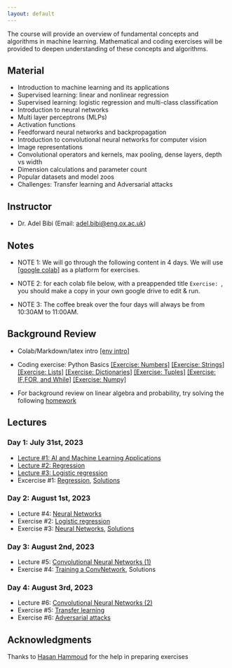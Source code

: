 ```yaml
---
layout: default
---
```


The course will provide an overview of fundamental concepts and algorithms in machine learning. Mathematical and coding exercises will be provided to deepen understanding of these concepts and algorithms.

## Material

* Introduction to machine learning and its applications
* Supervised learning: linear and nonlinear regression
* Supervised learning: logistic regression and multi-class classification 
* Introduction to neural networks
* Multi layer perceptrons (MLPs)
* Activation functions
* Feedforward neural networks and backpropagation
* Introduction to convolutional neural networks for computer vision
* Image representations
* Convolutional operators and kernels, max pooling, dense layers, depth vs width
* Dimension calculations and parameter count
* Popular datasets and model zoos
* Challenges: Transfer learning and Adversarial attacks

## Instructor
* Dr. Adel Bibi (Email: adel.bibi@eng.ox.ac.uk)


##  Notes

* NOTE 1: We will go through the following content in 4 days. We will use [[google colab]](https://colab.research.google.com/) as a platform for exercises.

* NOTE 2: for each colab file below, with a preappended title ``Exercise: ``, you should make a copy in your own google drive to edit & run.

* NOTE 3: The coffee break over the four days will always be from 10:30AM to 11:00AM.


## Background Review

* Colab/Markdown/latex intro [[env intro]](https://colab.research.google.com/drive/1DHVIdXVouXhQmnusmR-JLGBqT2_TsxCF?usp=sharing)

* Coding exercise: Python Basics [[Exercise: Numbers]](https://drive.google.com/file/d/1jwKcCfSYo0cB5miyBigqJ7B707VG6Sup/view?usp=sharing) [[Exercise: Strings]](https://drive.google.com/file/d/10r5pCMSn-Lr_uet89PWRJ2vVaw6T8DYY/view?usp=sharing) [[Exercise: Lists]](https://drive.google.com/file/d/1xdjetPYlMnRRBYRLD3wbU0l7jte7mkRW/view?usp=sharing) [[Exercise: Dictionaries]](https://drive.google.com/file/d/1cWENNmiT6uIncOZ-B3NegMGkT1ocpkeM/view?usp=sharing) [[Exercise: Tuples]](https://drive.google.com/file/d/1wlZkdZ41UOrIrPOyO97V0QIGDSoSPIGz/view?usp=sharing) [[Exercise: IF,FOR, and While]](https://drive.google.com/file/d/1_A8Fi7qVS1wYSOHKnBdIwuhAZMqSkyKf/view?usp=sharing) [[Exercise: Numpy]](https://drive.google.com/file/d/1dyWqkvfsNz6y7pGeoC4hdkshnaJ7U80p/view?usp=sharing)

* For background review on linear algebra and probability, try solving the following [homework](https://drive.google.com/file/d/1hbyBNTDXqEk_6YGf47K0zgwJ2z9ilPZl/view?usp=sharing)


## Lectures
### Day 1: July 31st, 2023
* [Lecture #1: AI and Machine Learning Applications](https://docs.google.com/presentation/d/1LMnpF8G8BmttVlG22AAL3bpVYPjjyGuTvM67_YU_drM/edit?usp=sharing)
* [Lecture #2: Regression](https://drive.google.com/file/d/1FuLpWTSjOARHAzDuqUaF5o6ar7WsjexJ/view?usp=sharing)
* [Lecture #3: Logistic regression](https://drive.google.com/file/d/1byR2GSwnCRF4Myvhqcb3-SSm4Or5jbZf/view?usp=sharing)
* Excercise #1: [Regression](https://drive.google.com/file/d/1XRO0TpC31WpF7dV7opbtD4Tw8hHLvtN2/view?usp=sharing), [Solutions](https://drive.google.com/file/d/1WplVL31nTY9WaU7dJ3noiBFu2DhGx4fW/view?usp=sharing)

### Day 2: August 1st, 2023
* Lecture #4: [Neural Networks](https://drive.google.com/file/d/13wPqHde0TnY-5jXCeQh4HjYyOdPToYk9/view?usp=sharing)
* Exercise #2: [Logistic regression](https://drive.google.com/file/d/1R9kE11F_rIgEKmr3nvKz3RNHA3m5iMpA/view?usp=sharing)
* Exercise #3: [Neural Networks](https://drive.google.com/file/d/1EKtPcfTxTcZ46JwE8YR-58FnnODw8-eB/view?usp=sharing), [Solutions](https://drive.google.com/file/d/1K6ebRGxZnToYWoSFoHhIM-HOuQl6AP9i/view?usp=sharing)

### Day 3: August 2nd, 2023
* Lecture #5: [Convolutional Neural Networks (1)](https://drive.google.com/file/d/176MEaMWOqbliUjQHDmaFX-6t-6ZAnx4_/view?usp=sharing)
* Exercise #4: [Training a ConvNetwork](https://drive.google.com/file/d/1lJKZvNdUbQbj5ZyaL9dOw3BEUhvnn8SD/view?usp=sharing), Solutions

### Day 4: August 3rd, 2023
* Lecture #6: [Convolutional Neural Networks (2)](https://drive.google.com/file/d/1pdSECiIdSeg-ABQ3GECDJDNiatHqbf8h/view?usp=sharing)
* Exercise #5: [Transfer learning](https://drive.google.com/file/d/1qxZRdBY0l-u3ld4m1jZgyJdK8WrZclqj/view?usp=sharing)
* Exercise #6: [Adversarial attacks](https://drive.google.com/file/d/17Kjn0bQkULx3OlrzwGcjpbi_RN-zUvLW/view?usp=sharing)


## Acknowledgments
Thanks to [Hasan Hammoud](https://www.linkedin.com/in/hasan-abed-al-kader-hammoud-56392a147/) for the help in preparing exercises
